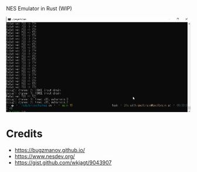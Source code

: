 NES Emulator in Rust (WIP)

![Alt Text](resources/demo1.gif)

# Credits

* https://bugzmanov.github.io/
* https://www.nesdev.org/
* https://gist.github.com/wkjagt/9043907
